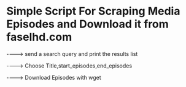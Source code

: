 
# Simple Script For Scraping Media Episodes and Download it from faselhd.com

 ----> send a search query and print the results list
 
 ----> Choose Title,start_episodes,end_episodes 
 
 ----> Download Episodes with wget 

